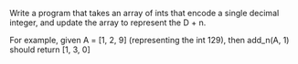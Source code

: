 Write a program that takes an array of ints that encode a single decimal integer, and update the array to represent the D + n. 

For example, given A = [1, 2, 9] (representing the int 129), then add_n(A, 1) should return [1, 3, 0]